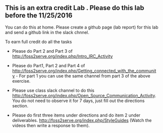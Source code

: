 ## This is an extra credit Lab . Please do this lab before the 11/25/2016

You can do this at home. Please create a github page (lab report) for this lab and send a github link in the slack chnnel.

To earn full credit do all the tasks

- Please do Part 2 and Part 3 of http://foss2serve.org/index.php/Intro_IRC_Activity

- Please do Part1, Part 2 and Part 4 of http://foss2serve.org/index.php/Getting_connected_with_the_community - For part 1 
you can use the same channel from part 3 of the above exercise.

- Please use class slack channel to do this http://foss2serve.org/index.php/Open_Source_Communication_Activity. You do not need
to observe it for 7 days, just fill out the directions section.

- Please do first three items under directions and do item 2 under deliverables. http://foss2serve.org/index.php/StyleGuides
(Watch the videos then write a response to them).